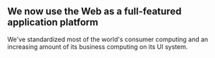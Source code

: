 ##  We now use the Web as a full-featured application platform

We've standardized most of the world's consumer computing and an increasing amount of its business computing on its UI system.